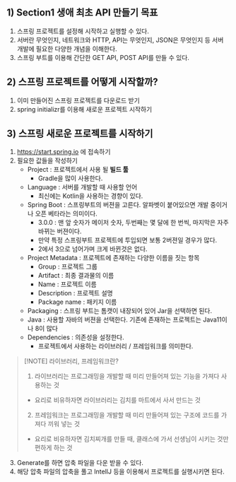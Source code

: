 ## 1) Section1 생애 최초 API 만들기 목표
1. 스프링 프로젝트를 설정해 시작하고 실행할 수 있다.
2. 서버란 무엇인지, 네트워크와 HTTP, API는 무엇인지, JSON은 무엇인지 등 서버 개발에 필요한 다양한 개념을 이해한다.
3. 스프링 부트를 이용해 간단한 GET API, POST API를 만들 수 있다.

## 2) 스프링 프로젝트를 어떻게 시작할까?
1. 이미 만들어진 스프링 프로젝트를 다운로드 받기
2. spring initializr를 이용해 새로운 프로젝트 시작하기

## 3) 스프링 새로운 프로젝트를 시작하기
1. https://start.spring.io 에 접속하기
2. 필요한 값들을 작성하기
	- Project : 프로젝트에서 사용 될 **빌드 툴**
		- Gradle을 많이 사용한다.
	- Language : 서버를 개발할 때 사용할 언어
		- 최신에는 Kotlin을 사용하는 경향이 있다.
	- Spring Boot : 스프링부트의 버젼을 고른다. 알파벳이 붙어있으면 개발 중이거나 오픈 베타라는 의미이다.
		- 3.0.0 : 맨 앞 숫자가 메이저 숫자, 두번째는 몇 달에 한 번씩, 마지막은 자주 바뀌는 버젼이다.
		- 만약 특정 스프링부트 프로젝트에 투입되면 보통 2버젼일 경우가 많다.
		- 2에서 3으로 넘어가며 크게 바뀐것은 없다.
	- Project Metadata : 프로젝트에 존재하는 다양한 이름을 짓는 항목
		- Group : 프로젝트 그룹
		- Artifact : 최종 결과물의 이름
		- Name : 프로젝트 이름
		- Description : 프로젝트 설명
		- Package name : 패키지 이름
	- Packaging : 스프링 부트는 톰캣이 내장되어 있어 Jar을 선택하면 된다.
	- Java : 사용할 자바의 버젼을 선택한다. 기존에 존재하는 프로젝트는 Java11이나 8이 많다
	- Dependencies : 의존성을 설정한다.
		- 프로젝트에서 사용하는 라이브러리 / 프레임워크를 의미한다.

> [!NOTE] 라이브러리, 프레임워크란?
> 1. 라이브러리는 프로그래밍을 개발할 때 미리 만들어져 있는 기능을 가져다 사용하는 것
> 	- 요리로 비유하자면 라이브러리는 김치를 마트에서 사서 만드는 것
> 2. 프레임워크는 프로그래밍을 개발할 때 미리 만들어져 있는 구조에 코드를 가져다 끼워 넣는 것
> 	- 요리로 비유하자면 김치찌개를 만들 때, 클래스에 가서 선생님이 시키는 것만 편하게 하는 것

3. Generate를 하면 압축 파일을 다운 받을 수 있다.
4. 해당 압축 파일의 압축을 풀고 IntellJ 등을 이용해서 프로젝트를 실행시키면 된다.